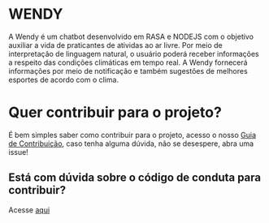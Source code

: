 # WENDY

A Wendy é um chatbot desenvolvido em RASA e NODEJS com o objetivo auxiliar a vida de praticantes de atividas ao ar livre. Por meio de interpretação de linguagem natural, o usuário poderá receber informações a respeito das condições climáticas em tempo real. A Wendy fornecerá informações por meio de notificação e também sugestões de melhores esportes de acordo com o clima. 

# Quer contribuir para o projeto? 

É bem simples saber como contribuir para o projeto, acesso o nosso [Guia de Contribuição](https://github.com/fga-eps-mds/2019.1-Wendy/blob/master/CONTRIBUTING.md), caso tenha alguma dúvida, não se desespere, abra uma issue!

## Está com dúvida sobre o código de conduta para contribuir? 

Acesse [aqui](https://github.com/fga-eps-mds/2019.1-Wendy/blob/master/CODE_OF_CONDUCT.md)